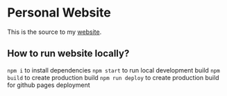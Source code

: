 # Personal Website
This is the source to my [website](http://justinklchang.com/).

## How to run website locally?
`npm i` to install dependencies
`npm start` to run local development build
`npm build` to create production build
`npm run deploy` to create production build for github pages deployment
